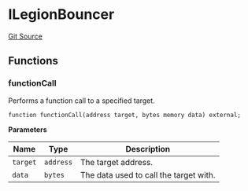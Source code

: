 # ILegionBouncer
[Git Source](https://github.com/Legion-Team/evm-contracts/blob/9d232ccfd9d55ef7fb8933835be077c1145ee4d5/src/interfaces/ILegionBouncer.sol)


## Functions
### functionCall

Performs a function call to a specified target.


```solidity
function functionCall(address target, bytes memory data) external;
```
**Parameters**

|Name|Type|Description|
|----|----|-----------|
|`target`|`address`|The target address.|
|`data`|`bytes`|The data used to call the target with.|


